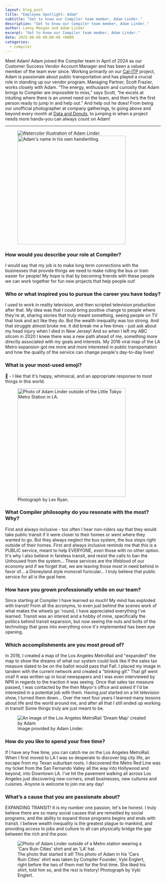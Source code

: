 ```yaml
---
layout: blog_post
title: "Employee Spotlight: Adam"
subtitle: "Get to know our Compiler team member, Adam Linder."
description: "Get to know our Compiler team member, Adam Linder."
author: Laney Mangan and Adam Linder
excerpt: "Get to know our Compiler team member, Adam Linder."
date: 2025-08-08 00:00:00 +0000
categories:
  - compiler
---
```


Meet Adam! Adam joined the Compiler team in April of 2024 as our Customer Success Vendor Account Manager and has been a valued member of the team ever since. Working primarily on our [Cal-ITP](https://www.calitp.org/) project, Adam is passionate about public transportation and has played a crucial role in standing up our vendor program. Managing Partner, Scott Frazier, works closely with Adam. “The energy, enthusiasm and curiosity that Adam brings to Compiler are impossible to miss,” says Scott, “he excels at intuiting where there is an unmet need on the team, and then he’s the first person ready to jump in and help out.” And help out he does! From being our unofficial photographer at company gatherings, to going above and beyond every month at [Data and Donuts](https://datadonuts.la/), to jumping in when a project needs more hands–you can always count on Adam!

---

<figure>
    <img src="/assets/team_members/adam-linder.png" alt="Watercolor illustration of Adam Linder." />
    <img src="/assets/blog/adam-handwriting.png" alt="Adam's name in his own handwriting." width="350" />
</figure>

### How would you describe your role at Compiler?

I would say that my job is to make long term connections with the businesses that provide things we need to make riding the bus or train easier for people! My hope is that by becoming friends with these people we can work together for fun new projects that help people out!

### Who or what inspired you to pursue the career you have today?

I used to work in reality television, and then scripted television production after that. My idea was that I could bring positive change to people where they're at, sharing stories that truly meant something, seeing people on TV that look and act like they do. But the wealth inequality was too strong. And that struggle almost broke me. It did break me a few times - just ask about my head injury when I died in New Jersey! And so when I left my ABC sitcom in 2020 I knew there was a new path ahead of me, something more directly associated with my goals and interests. My 2016 viral map of the LA Metro expansion got me more and more interested in public transportation and how the quality of the service can change people's day-to-day lives!

### What is your most-used emoji?

🤪 - I like that it's happy, whimsical, and an appropriate response to most things in this world.

<figure>
  <img src="/assets/blog/2025/2025-08-adam-3.jpg" alt="Photo of Adam Linder outside of the Little Tokyo Metro Station in LA." width="350">
  <figcaption>Photograph by Lex Ryan.</figcaption>
</figure>

### What Compiler philosophy do you resonate with the most? Why?

First and always inclusive - too often I hear non-riders say that they would take public transit if it were closer to their homes or went where they wanted to go. But they always neglect the bus system, the bus stops right outside of their homes. First and always inclusive reminds me that this is a PUBLIC service, meant to help EVERYONE, _even_ those with no other option. It's why I also believe in fareless transit, and resist the calls to ban the Unhoused from the system... These services are the lifeblood of our economy and if we forget that, we are leaving those most in need behind in favor of... a Disneyland style monorail funicular... I truly believe that public service for all is the goal here.

### How have you grown professionally while on our team?

Since starting at Compiler I have learned so much! My mind has exploded with transit! From all the acronyms, to even just behind the scenes work of what makes the wheels go 'round, I have appreciated everything I've learned. Transit was an interest and a hobby of mine, specifically the politics behind transit expansion, but now seeing the nuts and bolts of the technology that goes into everything once it's implemented has been eye opening.

### Which accomplishments are you most proud of?

In 2016, I created a map of the Los Angeles MetroRail and "expanded" the map to show the dreams of what our system could look like if the sales tax measure slated to be on the ballot would pass that Fall. I placed my image in tandem with the current network and created a "blinking gif." That gif went viral! It was written up in local newspapers and I was even interviewed by NPR in regards to the traction it was seeing. Once that sales tax measure passed, I was contacted by the then Mayor's office and asked if I'd be interested in a potential job with them. Having _just_ started on a hit television show, I turned them down... Over the next four years I learned many lessons about life and the world around me, and after all that I still ended up working in transit! Some things truly are just meant to be.

<figure>
  <img src="/assets/blog/2025/2025-08-adam-la-metrorail-measure-m.jpg" alt="An image of the Los Angeles MetroRail 'Dream Map' created by Adam">
  <figcaption>Image provided by Adam Linder.</figcaption>
</figure>

### How do you like to spend your free time?

If I have any free time, you can catch me on the Los Angeles MetroRail. When I first moved to LA I was so desperate to discover big city life, an escape from my Texan suburban roots. I discovered the Metro Red Line was my ticket from the San Fernando Valley all the way into Hollywood and beyond, into Downtown LA. I've hit the pavement walking all across Los Angeles just discovering new corners, small businesses, new cultures and cuisines. Anyone is welcome to join me any day!

### What’s a cause that you are passionate about?

EXPANDING TRANSIT! It is my number one passion, let's be honest. I truly believe there are so many social causes that are remedied by social programs, and the ability to expand those programs begins and ends with transit. I believe wealth inequality is the greatest plague to mankind, and providing access to jobs and culture to all can physically bridge the gap between the rich and the poor.

<figure>
<img src="/assets/blog/2025/2025-08-adam-1.jpg" alt="Photo of Adam Linder outside of a Metro station wearing a 'Cars Ruin Cities' shirt and an 'LA' hat.">
<figcaption>The photo that started it all! This photo of Adam in his 'Cars Ruin Cities' shirt was taken by Compiler Founder, Vyki Englert, right before the two of them met for the first time. She liked his shirt, told him so, and the rest is history! Photograph by Vyki Englert.</figcaption>
</figure>
